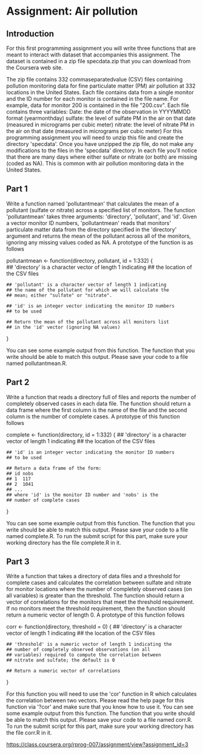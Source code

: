 Assignment: Air pollution
============================================================

Introduction
-------------

For this first programming assignment you will write three functions that are meant to interact with
dataset that accompanies this assignment. The dataset is contained in a zip file specdata.zip that you
can download from the Coursera web site.

The zip file contains 332 comma­separated­value (CSV) files containing pollution monitoring data for
fine particulate matter (PM) air pollution at 332 locations in the United States. Each file contains data
from a single monitor and the ID number for each monitor is contained in the file name. For example,
data for monitor 200 is contained in the file "200.csv". Each file contains three variables:
Date: the date of the observation in YYYY­MM­DD format (year­month­day)
sulfate: the level of sulfate PM in the air on that date (measured in micrograms per cubic meter)
nitrate: the level of nitrate PM in the air on that date (measured in micrograms per cubic meter)
For this programming assignment you will need to unzip this file and create the directory 'specdata'.
Once you have unzipped the zip file, do not make any modifications to the files in the 'specdata'
directory. In each file you'll notice that there are many days where either sulfate or nitrate (or both) are
missing (coded as NA). This is common with air pollution monitoring data in the United States.

Part 1
-------

Write a function named 'pollutantmean' that calculates the mean of a pollutant (sulfate or nitrate)
across a specified list of monitors. The function 'pollutantmean' takes three arguments: 'directory',
'pollutant', and 'id'. Given a vector monitor ID numbers, 'pollutantmean' reads that monitors' particulate
matter data from the directory specified in the 'directory' argument and returns the mean of the
pollutant across all of the monitors, ignoring any missing values coded as NA. A prototype of the
function is as follows

pollutantmean <- function(directory, pollutant, id = 1:332) {    
    ## 'directory' is a character vector of length 1 indicating
    ## the location of the CSV files
    
    ## 'pollutant' is a character vector of length 1 indicating
    ## the name of the pollutant for which we will calculate the
    ## mean; either "sulfate" or "nitrate".
    
    ## 'id' is an integer vector indicating the monitor ID numbers
    ## to be used
    
    ## Return the mean of the pollutant across all monitors list
    ## in the 'id' vector (ignoring NA values)
    
    
}



You can see some example output from this function. The function that you write should be able to
match this output. Please save your code to a file named pollutantmean.R.


Part 2
-------

Write a function that reads a directory full of files and reports the number of completely observed
cases in each data file. The function should return a data frame where the first column is the name of
the file and the second column is the number of complete cases. A prototype of this function follows

complete <- function(directory, id = 1:332) {
    ## 'directory' is a character vector of length 1 indicating
    ## the location of the CSV files
    
    ## 'id' is an integer vector indicating the monitor ID numbers
    ## to be used
    
    ## Return a data frame of the form:
    ## id nobs
    ## 1  117
    ## 2  1041
    ## ...
    ## where 'id' is the monitor ID number and 'nobs' is the
    ## number of complete cases
}


You can see some example output from this function. The function that you write should be able to
match this output. Please save your code to a file named complete.R. To run the submit script for this
part, make sure your working directory has the file complete.R in it.


Part 3
-------

Write a function that takes a directory of data files and a threshold for complete cases and calculates
the correlation between sulfate and nitrate for monitor locations where the number of completely
observed cases (on all variables) is greater than the threshold. The function should return a vector of
correlations for the monitors that meet the threshold requirement. If no monitors meet the threshold
requirement, then the function should return a numeric vector of length 0. A prototype of this function
follows

corr <- function(directory, threshold = 0) {
    ## 'directory' is a character vector of length 1 indicating
    ## the location of the CSV files
    
    ## 'threshold' is a numeric vector of length 1 indicating the
    ## number of completely observed observations (on all
    ## variables) required to compute the correlation between
    ## nitrate and sulfate; the default is 0
    
    ## Return a numeric vector of correlations

}

For this function you will need to use the 'cor' function in R which calculates the correlation between
two vectors. Please read the help page for this function via '?cor' and make sure that you know how to
use it.
You can see some example output from this function. The function that you write should be able to
match this output. Please save your code to a file named corr.R. To run the submit script for this part,
make sure your working directory has the file corr.R in it.

https://class.coursera.org/rprog-007/assignment/view?assignment_id=3